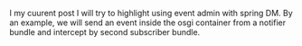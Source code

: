 I my cuurent post I will try to highlight using event admin with spring DM.
By an example, we will send an event inside the osgi container from a notifier bundle and intercept by second subscriber bundle.